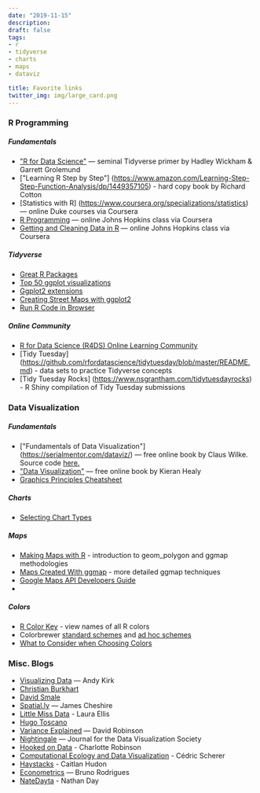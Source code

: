 ```yaml
---
date: "2019-11-15"
description: 
draft: false
tags:
- r
- tidyverse
- charts
- maps
- dataviz

title: Favorite links
twitter_img: img/large_card.png
---
```


### R Programming
##### Fundamentals

-   ["R for Data Science"](https://r4ds.had.co.nz/) —
    seminal Tidyverse primer by Hadley Wickham & Garrett Grolemund
-   ["Learning R Step by Step"] (https://www.amazon.com/Learning-Step-Step-Function-Analysis/dp/1449357105) - hard copy book by Richard Cotton
-   [Statistics with R] (https://www.coursera.org/specializations/statistics) — online Duke courses via Coursera
-   [R Programming](https://www.coursera.org/learn/r-programming) — online Johns Hopkins class via Coursera
-   [Getting and Cleaning Data in R](https://www.coursera.org/learn/data-cleaning) — online Johns Hopkins class via Coursera


##### Tidyverse


-   [Great R Packages](https://www.computerworld.com/article/2921176/great-r-packages-for-data-import-wrangling-visualization.html)
-   [Top 50 ggplot
    visualizations](http://r-statistics.co/Top50-Ggplot2-Visualizations-MasterList-R-Code.html)
-   [Ggplot2 extensions](http://www.ggplot2-exts.org/gallery/)
-   [Creating Street Maps with ggplot2](https://t.co/7Om5iEPMQe?amp=1)
-   [Run R Code in Browser](https://rdrr.io/snippets/)


##### Online Community
-   [R for Data Science (R4DS) Online Learning Community ](https://www.rfordatasci.com)
-   [Tidy Tuesday] (https://github.com/rfordatascience/tidytuesday/blob/master/README.md) - data sets to practice Tidyverse concepts
-   [Tidy Tuesday Rocks] (https://www.nsgrantham.com/tidytuesdayrocks) - R Shiny compilation of Tidy Tuesday submissions


### Data Visualization
##### Fundamentals

-   ["Fundamentals of Data Visualization"] (https://serialmentor.com/dataviz/) — free online
    book by Claus Wilke.  Source code [here.](https://github.com/clauswilke/dataviz)
-   ["Data Visualization"](http://socviz.co/) — free online book by
    Kieran Healy  
-   [Graphics Principles Cheatsheet](https://graphicsprinciples.github.io/)


##### Charts

-   [Selecting Chart Types](https://www.data-to-viz.com/)




##### Maps

-   [Making Maps with R](http://eriqande.github.io/rep-res-web/lectures/making-maps-with-R.html) - introduction to geom_polygon and ggmap methodologies
-   [Maps Created With ggmap](https://www.littlemissdata.com/blog/maps) - more detailed ggmap techniques
-   [Google Maps API Developers Guide](https://developers.google.com/maps/documentation/maps-static/dev-guide#Locations)
-   

    
##### Colors

-   [R Color Key](https://www.datanovia.com/en/blog/awesome-list-of-657-r-color-names/) - view names of all R colors
-   Colorbrewer [standard schemes](https://www.mathworks.com/matlabcentral/mlc-downloads/downloads/submissions/45208/versions/17/screenshot.png) and [ad hoc schemes](http://colorbrewer2.org/#type=sequential&scheme=BuGn&n=3)
-   [What to Consider when Choosing Colors](https://blog.datawrapper.de/colors/)


### Misc. Blogs

-   [Visualizing Data](https://www.visualisingdata.com/blog/) — Andy Kirk
-   [Christian Burkhart](https://christianburkhart.de)
-   [David Smale](https://davidsmale.netlify.com/)
-   [Spatial.ly](https://spatial.ly/) — James Cheshire
-   [Little Miss Data](https://www.littlemissdata.com) - Laura Ellis
-   [Hugo Toscano](https://toscano84.github.io/)
-   [Variance Explained](http://varianceexplained.org/) — David Robinson
-   [Nightingale](https://medium.com/nightingale) — Journal for the Data
    Visualization Society
-   [Hooked on Data](https://robinsones.github.io/) - Charlotte Robinson
-   [Computational Ecology and Data Visualization](https://cedricscherer.netlify.com) - Cédric Scherer
-   [Haystacks](https://caitlinhudon.com/blog-links/) - Caitlan Hudon
-   [Econometrics](https://www.brodrigues.co/) — Bruno Rodrigues
-   [NateDayta](https://www.natedayta.com/) - Nathan Day
